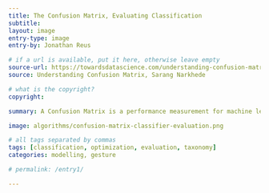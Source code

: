 ```yaml
---
title: The Confusion Matrix, Evaluating Classification
subtitle:
layout: image
entry-type: image
entry-by: Jonathan Reus

# if a url is available, put it here, otherwise leave empty
source-url: https://towardsdatascience.com/understanding-confusion-matrix-a9ad42dcfd62
source: Understanding Confusion Matrix, Sarang Narkhede

# what is the copyright?
copyright:

summary: A Confusion Matrix is a performance measurement for machine learning classification. A table with 4 different combinations of predicted and actual values; True Positive, True Negative, False Positive, and False Negative.

image: algorithms/confusion-matrix-classifier-evaluation.png

# all tags separated by commas
tags: [classification, optimization, evaluation, taxonomy]
categories: modelling, gesture

# permalink: /entry1/

---
```

